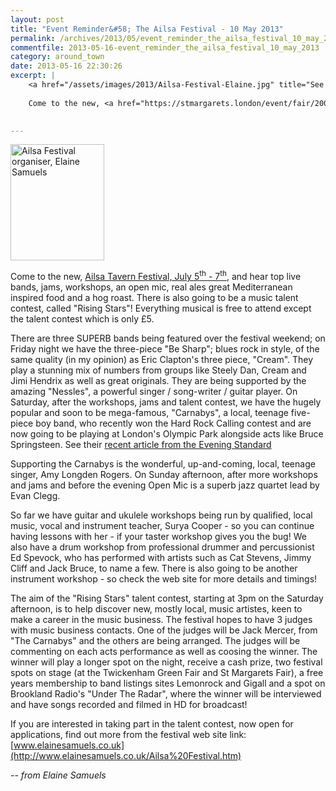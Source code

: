 ```yaml
---
layout: post
title: "Event Reminder&#58; The Ailsa Festival - 10 May 2013"
permalink: /archives/2013/05/event_reminder_the_ailsa_festival_10_may_2013.html
commentfile: 2013-05-16-event_reminder_the_ailsa_festival_10_may_2013
category: around_town
date: 2013-05-16 22:30:26
excerpt: |
    <a href="/assets/images/2013/Ailsa-Festival-Elaine.jpg" title="See larger version of - Ailsa Festival organiser,  Elaine Samuels"><img src="/assets/images/2013/Ailsa-Festival-Elaine_thumb.jpg" width="150" height="186" alt="Ailsa Festival organiser,  Elaine Samuels" class="photo right" /></a>
    
    Come to the new, <a href="https://stmargarets.london/event/fair/200705143885,">Ailsa Tavern Festival, July 5<sup>th</sup> - 7<sup>th</sup></a> and hear top live bands, jams, workshops, an open mic, real ales great Mediterranean inspired food and a hog roast.  There is also going to be a music talent contest, called "Rising Stars"! Everything musical is free to attend except the talent contest which is only &pound;5.
    

---
```


<a href="/assets/images/2013/Ailsa-Festival-Elaine.jpg" title="See larger version of - Ailsa Festival organiser,  Elaine Samuels"><img src="/assets/images/2013/Ailsa-Festival-Elaine_thumb.jpg" width="150" height="186" alt="Ailsa Festival organiser,  Elaine Samuels" class="photo right" /></a>

Come to the new, [Ailsa Tavern Festival, July 5<sup>th</sup> - 7<sup>th</sup>](https://stmargarets.london/event/fair/200705143885), and hear top live bands, jams, workshops, an open mic, real ales great Mediterranean inspired food and a hog roast. There is also going to be a music talent contest, called "Rising Stars"! Everything musical is free to attend except the talent contest which is only £5.

There are three SUPERB bands being featured over the festival weekend; on Friday night we have the three-piece "Be Sharp"; blues rock in style, of the same quality (in my opinion) as Eric Clapton's three piece, "Cream". They play a stunning mix of numbers from groups like Steely Dan, Cream and Jimi Hendrix as well as great originals. They are being supported by the amazing "Nessles", a powerful singer / song-writer / guitar player. On Saturday, after the workshops, jams and talent contest, we have the hugely popular and soon to be mega-famous, "Carnabys", a local, teenage five-piece boy band, who recently won the Hard Rock Calling contest and are now going to be playing at London's Olympic Park alongside acts like Bruce Springsteen. See their [recent article from the Evening Standard](http://www.standard.co.uk/news/london/richmond-band-the-carnabys-beat-12000-for-billing-at-olympic-park-8608710.html)

Supporting the Carnabys is the wonderful, up-and-coming, local, teenage singer, Amy Longden Rogers. On Sunday afternoon, after more workshops and jams and before the evening Open Mic is a superb jazz quartet lead by Evan Clegg.

So far we have guitar and ukulele workshops being run by qualified, local music, vocal and instrument teacher, Surya Cooper - so you can continue having lessons with her - if your taster workshop gives you the bug! We also have a drum workshop from professional drummer and percussionist Ed Spevock, who has performed with artists such as Cat Stevens, Jimmy Cliff and Jack Bruce, to name a few. There is also going to be another instrument workshop - so check the web site for more details and timings!

The aim of the "Rising Stars" talent contest, starting at 3pm on the Saturday afternoon, is to help discover new, mostly local, music artistes, keen to make a career in the music business. The festival hopes to have 3 judges with music business contacts. One of the judges will be Jack Mercer, from "The Carnabys" and the others are being arranged. The judges will be commenting on each acts performance as well as coosing the winner. The winner will play a longer spot on the night, receive a cash prize, two festival spots on stage (at the Twickenham Green Fair and St Margarets Fair), a free years membership to band listings sites Lemonrock and Gigall and a spot on Brookland Radio's "Under The Radar", where the winner will be interviewed and have songs recorded and filmed in HD for broadcast!

If you are interested in taking part in the talent contest, now open for applications, find out more from the festival web site link: [www.elainesamuels.co.uk](http://www.elainesamuels.co.uk/Ailsa%20Festival.htm)

<cite>-- from Elaine Samuels</cite>
